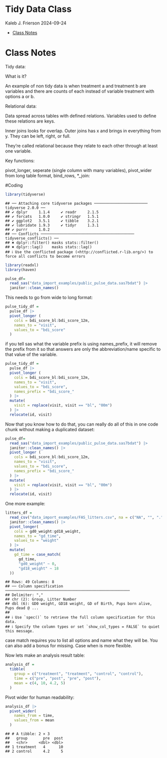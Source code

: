Tidy Data Class
================
Kaleb J. Frierson
2024-09-24

- [Class Notes](#class-notes)

# Class Notes

Tidy data:

What is it?

An example of non tidy data is when treatment a and treatment b are
variables and there are counts of each instead of variable treatment
with options a or b.

Relational data:

Data spread across tables with defined relations. Variables used to
define these relations are keys.

Inner joins looks for overlap. Outer joins has x and brings in
everything from y. They can be left, right, or full.

They’re called relational because they relate to each other through at
least one variable.

Key functions:

pivot_longer, seperate (single column with many variables), pivot_wider
from long table format, bind_rows, \*\_join:

\#Coding

``` r
library(tidyverse)
```

    ## ── Attaching core tidyverse packages ──────────────────────── tidyverse 2.0.0 ──
    ## ✔ dplyr     1.1.4     ✔ readr     2.1.5
    ## ✔ forcats   1.0.0     ✔ stringr   1.5.1
    ## ✔ ggplot2   3.5.1     ✔ tibble    3.2.1
    ## ✔ lubridate 1.9.3     ✔ tidyr     1.3.1
    ## ✔ purrr     1.0.2     
    ## ── Conflicts ────────────────────────────────────────── tidyverse_conflicts() ──
    ## ✖ dplyr::filter() masks stats::filter()
    ## ✖ dplyr::lag()    masks stats::lag()
    ## ℹ Use the conflicted package (<http://conflicted.r-lib.org/>) to force all conflicts to become errors

``` r
library(readxl)
library(haven)
```

``` r
pulse_df= 
  read_sas("data_import_examples/public_pulse_data.sas7bdat") |> 
  janitor::clean_names()
```

This needs to go from wide to long format:

``` r
pulse_tidy_df = 
  pulse_df |> 
  pivot_longer (
    cols = bdi_score_bl:bdi_score_12m,
    names_to = "visit", 
    values_to = "bdi_score"
  )
```

if you tell sas what the variable prefix is using names_prefix, it will
remove the prefix from it so that answers are only the abbreviation/name
specific to that value of the variable.

``` r
pulse_tidy_df = 
  pulse_df |> 
  pivot_longer (
    cols = bdi_score_bl:bdi_score_12m,
    names_to = "visit", 
    values_to = "bdi_score",
    names_prefix = "bdi_score_"
  ) |> 
  mutate(
    visit = replace(visit, visit == "bl", "00m")
  ) |> 
  relocate(id, visit)
```

Now that you know how to do that, you can really do all of this in one
code chunk without making a duplicated dataset:

``` r
pulse_df= 
  read_sas("data_import_examples/public_pulse_data.sas7bdat") |> 
  janitor::clean_names() |> 
  pivot_longer (
    cols = bdi_score_bl:bdi_score_12m,
    names_to = "visit", 
    values_to = "bdi_score",
    names_prefix = "bdi_score_"
  ) |> 
  mutate(
    visit = replace(visit, visit == "bl", "00m")
  ) |> 
  relocate(id, visit)
```

One more example:

``` r
litters_df = 
  read_csv("data_import_examples/FAS_litters.csv", na = c("NA", "", ".")) |> 
  janitor::clean_names() |> 
  pivot_longer(
    cols = gd0_weight:gd18_weight, 
    names_to = "gd_time", 
    values_to = "weight"
  ) |> 
  mutate(
    gd_time = case_match(
      gd_time, 
      "gd0_weight" ~ 0, 
      "gd18_weight" ~ 18
  ))
```

    ## Rows: 49 Columns: 8
    ## ── Column specification ────────────────────────────────────────────────────────
    ## Delimiter: ","
    ## chr (2): Group, Litter Number
    ## dbl (6): GD0 weight, GD18 weight, GD of Birth, Pups born alive, Pups dead @ ...
    ## 
    ## ℹ Use `spec()` to retrieve the full column specification for this data.
    ## ℹ Specify the column types or set `show_col_types = FALSE` to quiet this message.

case match requires you to list all options and name what they will be.
You can also add a bonus for missing. Case when is more flexible.

Now lets make an analysis result table:

``` r
analysis_df = 
  tibble(
    group = c("treatment", "treatment", "control", "control"), 
    time = c("pre", "post", "pre", "post"),
    mean = c(4, 10, 4.2, 5)
  )
```

Pivot wider for human readability:

``` r
analysis_df |> 
  pivot_wider(
    names_from = time, 
    values_from = mean
  )
```

    ## # A tibble: 2 × 3
    ##   group       pre  post
    ##   <chr>     <dbl> <dbl>
    ## 1 treatment   4      10
    ## 2 control     4.2     5
